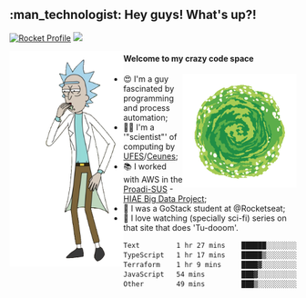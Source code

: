 
<h2> :man_technologist: Hey guys! What's up?!</h2>
                                                                         
[![Rocket Profile](https://img.shields.io/static/v1?label=Rocketseat&message=Profile&colorA=purple&color=black&logo=Rocket&logoColor=white)](https://app.rocketseat.com.br/me/elyabe)
<a href="https://www.linkedin.com/in/elyabe/"><img src="https://img.shields.io/badge/LinkedIn-informational?logo=linkedin"/></a>

<img align='left' src="https://raw.githubusercontent.com/Elyabe/Elyabe/master/images/rick-dancing.gif" width='200'>

                       
#### Welcome to my crazy code space 
<img align='right' src="https://raw.githubusercontent.com/Elyabe/elyabe/master/images/portal-3.gif" width='200'>

- :heart_eyes: I'm a guy fascinated by programming and process automation; 
- :office_worker: I'm a '"scientist"' of computing by [UFES](http://ufes.br)/[Ceunes](http://ceunes.ufes.br);
- :books: I worked with AWS in the [Proadi-SUS](https://www.einstein.br/responsabilidade-social/atuacao-com-o-ministerio-da-saude/proadi-sus) - [HIAE Big Data Project](https://www1.folha.uol.com.br/seminariosfolha/2019/05/cooperacao-entre-governo-e-hospital-leva-inteligencia-artificial-para-a-rede-publica.shtml);
- :rocket: I was a GoStack student at @Rocketseat;
- :movie_camera: I love watching (specially sci-fi) series on that site that does 'Tu-dooom'.

<!--START_SECTION:waka-->

```txt
Text         1 hr 27 mins    ██████░░░░░░░░░░░░░░░░░░░   23.87 %
TypeScript   1 hr 17 mins    █████▒░░░░░░░░░░░░░░░░░░░   21.30 %
Terraform    1 hr 9 mins     ████▓░░░░░░░░░░░░░░░░░░░░   19.11 %
JavaScript   54 mins         ███▓░░░░░░░░░░░░░░░░░░░░░   14.86 %
Other        49 mins         ███▒░░░░░░░░░░░░░░░░░░░░░   13.57 %
```

<!--END_SECTION:waka-->
